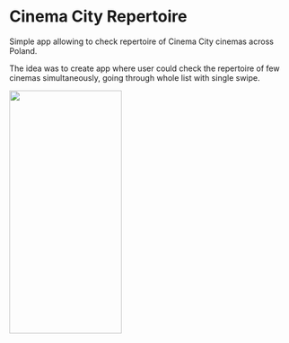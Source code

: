 # Cinema City Repertoire

Simple app allowing to check repertoire of Cinema City cinemas across Poland.

The idea was to create app where user could check the repertoire of few cinemas simultaneously, going through whole list with single swipe. 

<img src="app_record.gif" width="200" height="433"/>